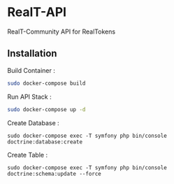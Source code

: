 # RealT-API
RealT-Community API for RealTokens

## Installation
Build Container :
```bash
sudo docker-compose build
```

Run API Stack :
```bash
sudo docker-compose up -d
```

Create Database :
```
sudo docker-compose exec -T symfony php bin/console doctrine:database:create
```

Create Table :
```
sudo docker-compose exec -T symfony php bin/console doctrine:schema:update --force
```

